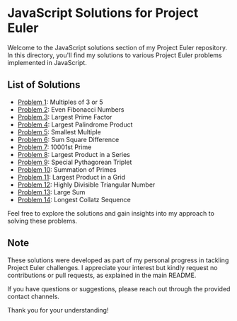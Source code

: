 # JavaScript Solutions for Project Euler

Welcome to the JavaScript solutions section of my Project Euler repository. In this directory, you'll find my solutions to various Project Euler problems implemented in JavaScript.

## List of Solutions

- [Problem 1](https://github.com/ThatsLiamS/ProjectEuler/blob/main/JavaScript/1.js): Multiples of 3 or 5
- [Problem 2](https://github.com/ThatsLiamS/ProjectEuler/blob/main/JavaScript/2.js): Even Fibonacci Numbers
- [Problem 3](https://github.com/ThatsLiamS/ProjectEuler/blob/main/JavaScript/3.js): Largest Prime Factor
- [Problem 4](https://github.com/ThatsLiamS/ProjectEuler/blob/main/JavaScript/4.js): Largest Palindrome Product
- [Problem 5](https://github.com/ThatsLiamS/ProjectEuler/blob/main/JavaScript/5.js): Smallest Multiple
- [Problem 6](https://github.com/ThatsLiamS/ProjectEuler/blob/main/JavaScript/6.js): Sum Square Difference
- [Problem 7](https://github.com/ThatsLiamS/ProjectEuler/blob/main/JavaScript/7.js): 10001st Prime
- [Problem 8](https://github.com/ThatsLiamS/ProjectEuler/blob/main/JavaScript/8.js): Largest Product in a Series
- [Problem 9](https://github.com/ThatsLiamS/ProjectEuler/blob/main/JavaScript/9.js): Special Pythagorean Triplet
- [Problem 10](https://github.com/ThatsLiamS/ProjectEuler/blob/main/JavaScript/10.js): Summation of Primes
- [Problem 11](https://github.com/ThatsLiamS/ProjectEuler/blob/main/JavaScript/11.js): Largest Product in a Grid
- [Problem 12](https://github.com/ThatsLiamS/ProjectEuler/blob/main/JavaScript/12.js): Highly Divisible Triangular Number
- [Problem 13](https://github.com/ThatsLiamS/ProjectEuler/blob/main/JavaScript/13.js): Large Sum
- [Problem 14](https://github.com/ThatsLiamS/ProjectEuler/blob/main/JavaScript/14.js): Longest Collatz Sequence
<!-- - [Problem XX](https://github.com/ThatsLiamS/ProjectEuler/blob/main/JavaScript/XX.js): -->

Feel free to explore the solutions and gain insights into my approach to solving these problems.

## Note

These solutions were developed as part of my personal progress in tackling Project Euler challenges. I appreciate your interest but kindly request no contributions or pull requests, as explained in the main README.

If you have questions or suggestions, please reach out through the provided contact channels.

Thank you for your understanding!
